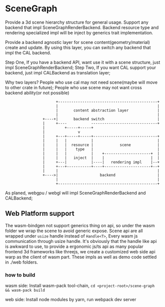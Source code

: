 # SceneGraph

Provide a 3d scene hierarchy structure for general usage. Support any backend that impl SceneGraphRenderBackend. Backend resource type and rendering specialized impl will be inject by generics trait implementation.

Provide a backend agnostic layer for scene content(geometry/material) create and update. By using this layer, you can switch any backend that impl the CAL backend.

Step One, If you have a backend API, want use it with a scene structure, just impl SceneGraphRenderBackend;
Step Two, If you want CAL support your backend, just impl CALBackend as translation layer;

Why two layers? People who use cal may not need scene(maybe will move to other crate in future); People who use scene may not want cross backend ability(or not possible)

```text
                       +---------------------------------------------+
                       |                                             |
                       |       content abstraction layer             |
                       |                                             |
                 +----+|       backend switch                        |
                 |     +----           ------------------------------+
                 |         +-----+-----+
                 |               v
                 |     +---+-----+-----+-----------------------------+
                 |     |   |           |                             |
                 |     |   |  resource |            scene            |
                 |     |   |    type   |                             |
                 |     |   |           |    +---------------------+  |
                 |     |   |   inject  |    |                     |  |
                 |     +---|           |----|   rendering impl    |--+
                 |     +---+-----------+----+---------------------+--+
                 |     |                                             |
                 +---->|                   backend                   |
                       |                                             |
                       +---------------------------------------------+
```

As planed, webgpu / webgl will impl SceneGraphRenderBackend and CALBackend;

## Web Platform support

The wasm-bindgen not support generics thing on api, so under the wasm folder we wrap the scene to avoid generic expose. Scene api are all wrapped under `usize` handle instead of `Handle<T>`, Every wasm js communication through usize handle. It's obviously that the handle like api is awkward to use, to provide a ergonomic js/ts api as many popular frontend 3d frameworks like threejs, we create a customized web side api warp as the client of wasm part. These impls as well as demo code settled in ./web folders.

### how to build

wasm side: Install wasm-pack tool-chain, `cd <project-root>/scene-graph && wasm-pack build`

web side: Install node modules by yarn, run webpack dev server